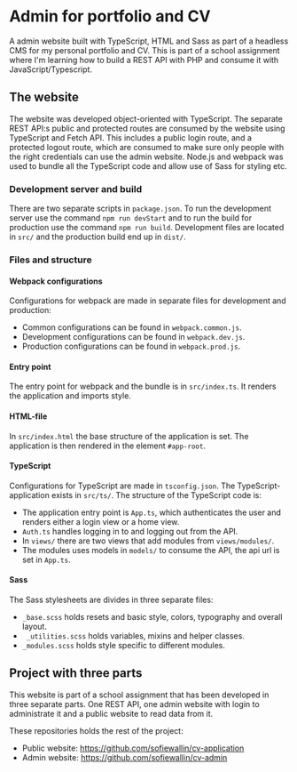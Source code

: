 # Admin for portfolio and CV

A admin website built with TypeScript, HTML and Sass as part of a headless CMS for my personal portfolio and CV. This is part of a school assignment where I'm learning how to build a REST API with PHP and consume it with JavaScript/Typescript.

## The website

The website was developed object-oriented with TypeScript. The separate REST API:s public and protected routes are consumed by the website using TypeScript and Fetch API. This includes a public login route, and a protected logout route, which are consumed to make sure only people with the right credentials can use the admin website. Node.js and webpack was used to bundle all the TypeScript code and allow use of Sass for styling etc.

### Development server and build

There are two separate scripts in `package.json`. To run the development server use the command `npm run devStart` and to run the build for production use the command `npm run build`. Development files are located in `src/` and the production build end up in `dist/`.

### Files and structure

#### Webpack configurations

Configurations for webpack are made in separate files for development and production: 

- Common configurations can be found in `webpack.common.js`.
- Development configurations can be found in `webpack.dev.js`.
- Production configurations can be found in `webpack.prod.js`.

#### Entry point

The entry point for webpack and the bundle is in `src/index.ts`. It renders the application and imports style.

#### HTML-file

In `src/index.html` the base structure of the application is set. The application is then rendered in the element `#app-root`.

#### TypeScript

Configurations for TypeScript are made in `tsconfig.json`. The TypeScript-application exists in `src/ts/`. The structure of the TypeScript code is:
- The application entry point is `App.ts`, which authenticates the user and renders either a login view or a home view. 
- `Auth.ts` handles logging in to and logging out from the API.
- In `views/` there are two views that add modules from `views/modules/`. 
- The modules uses models in `models/` to consume the API, the api url is set in `App.ts`.

#### Sass

The Sass stylesheets are divides in three separate files: 

- `_base.scss` holds resets and basic style, colors, typography and overall layout. 
- ` _utilities.scss` holds variables, mixins and helper classes.
- `_modules.scss` holds style specific to different modules.

## Project with three parts

This website is part of a school assignment that has been developed in three separate parts. One REST API, one admin website with login to administrate it and a public website to read data from it.

These repositories holds the rest of the project:

- Public website: https://github.com/sofiewallin/cv-application
- Admin website: https://github.com/sofiewallin/cv-admin